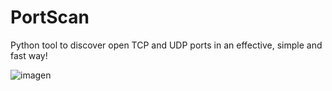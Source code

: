 # PortScan
Python tool to discover open TCP and UDP ports in an effective, simple and fast way!

![imagen](https://user-images.githubusercontent.com/132360962/235687900-ed6928d2-9310-4f11-903b-cf324feec383.png)
